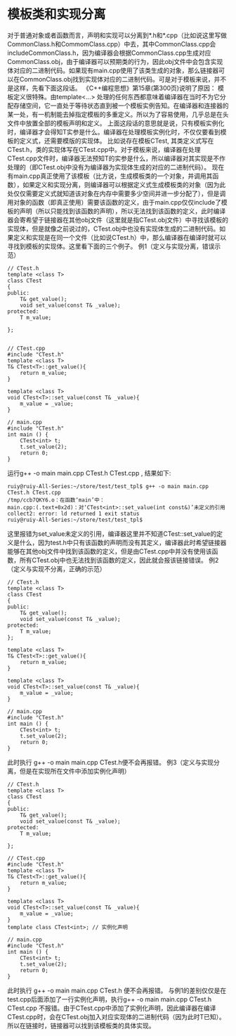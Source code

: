 # 模板类和实现分离
对于普通对象或者函数而言，声明和实现可以分离到*.h和*.cpp（比如说这里写做CommonClass.h和CommomClass.cpp）中去，其中CommonClass.cpp会includeCommonClass.h，因为编译器会根据CommonClass.cpp生成对应CommonClass.obj，由于编译器可以预期类的行为，因此obj文件中会包含实现体对应的二进制代码。如果现有main.cpp使用了该类生成的对象，那么链接器可以在CommonClass.obj找到实现体对应的二进制代码。可是对于模板来说，并不是这样，先看下面这段话。
《C++编程思想》第15章(第300页)说明了原因： 模板定义很特殊。由template<…> 处理的任何东西都意味着编译器在当时不为它分配存储空间，它一直处于等待状态直到被一个模板实例告知。在编译器和连接器的某一处，有一机制能去掉指定模板的多重定义。所以为了容易使用，几乎总是在头文件中放置全部的模板声明和定义。
上面这段话的意思就是说，只有模板实例化时，编译器才会得知T实参是什么。编译器在处理模板实例化时，不仅仅要看到模板的定义式，还需要模版的实现体。
比如说存在模板CTest, 其类定义式写在CTest.h，类的实现体写在CTest.cpp中。对于模板来说，编译器在处理CTest.cpp文件时，编译器无法预知T的实参是什么，所以编译器对其实现是不作处理的（即CTest.obj中没有为编译器为实现体生成的对应的二进制代码）。
现在有main.cpp真正使用了该模板（比方说，生成模板类的一个对象，并调用其函数），如果定义和实现分离，则编译器可以根据定义式生成模板类的对象（因为此处仅仅需要定义式就知道该对象在内存中需要多少空间并进一步分配了），但是调用对象的函数（即真正使用）需要该函数的定义，由于main.cpp仅仅include了模板的声明（所以只能找到该函数的声明），所以无法找到该函数的定义，此时编译器会寄希望于链接器在其他obj文件（这里就是指CTest.obj文件）中寻找该模板的实现体，但是就像之前说过的，CTest.obj中也没有实现体生成的二进制代码。如果定义和实现是在同一个文件（比如说CTest.h）中，那么编译器在编译时就可以寻找到模板的实现体。这里看下面的三个例子。
例1（定义与实现分离，错误示范）
```
// CTest.h
template <class T>
class CTest
{
public:
    T& get_value();
    void set_value(const T& _value);
protected:
    T m_value;

};


// CTest.cpp
#include "CTest.h"
template <class T>
T& CTest<T>::get_value(){
    return m_value;
} 

template <class T>
void CTest<T>::set_value(const T& _value){
    m_value = _value;
}

// main.cpp
#include "CTest.h"
int main () {
    CTest<int> t;
    t.set_value(2);
    return 0;
}  
```
运行g++ -o main main.cpp CTest.h CTest.cpp , 结果如下:
```
ruiy@ruiy-All-Series:~/store/test/test_tpl$ g++ -o main main.cpp CTest.h CTest.cpp 
/tmp/ccb7QKY6.o：在函数‘main’中：
main.cpp:(.text+0x2d)：对‘CTest<int>::set_value(int const&)’未定义的引用
collect2: error: ld returned 1 exit status
ruiy@ruiy-All-Series:~/store/test/test_tpl$ 
```
这里报错为set_value未定义的引用，编译器这里并不知道CTest<int>::set_value的定义是什么，因为test.h中只有该函数的声明而没有其定义，编译器此时希望链接器能够在其他obj文件中找到该函数的定义，但是由CTest.cpp中并没有使用该函数，所有CTest.obj中也无法找到该函数的定义，因此就会报该链接错误。
例2（定义与实现不分离，正确的示范）
```
// CTest.h
template <class T>                                                                                                                                 
class CTest
{
public:
    T& get_value();
    void set_value(const T& _value);
protected:
    T m_value;
};

template <class T>
T& CTest<T>::get_value(){
    return m_value;
}

template <class T>
void CTest<T>::set_value(const T& _value){
    m_value = _value;
}      

// main.cpp
#include "CTest.h"
int main () {
    CTest<int> t;
    t.set_value(2);
    return 0;
}  
```
此时执行 g++ -o main main.cpp CTest.h便不会再报错。
例3（定义与实现分离，但是在实现所在文件中添加实例化声明）
```
// CTest.h
template <class T>
class CTest
{
public:
    T& get_value();
    void set_value(const T& _value);
protected:
    T m_value;

};

// CTest.cpp
#include "CTest.h"
template <class T>
T& CTest<T>::get_value(){
    return m_value;
} 

template <class T>
void CTest<T>::set_value(const T& _value){
    m_value = _value;
}
template class CTest<int>; // 实例化声明 

// main.cpp
#include "CTest.h"
int main () {
    CTest<int> t;
    t.set_value(2);
    return 0;
}  
```
此时执行 g++ -o main main.cpp CTest.h 便不会再报错。
与例1的差别仅仅是在test.cpp后面添加了一行实例化声明，执行g++ -o main main.cpp CTest.h CTest.cpp 不报错。由于CTest.cpp中添加了实例化声明，因此编译器在编译CTest.cpp时，会在CTest.obj加入对应实现体的二进制代码（因为此时T已知）。所以在链接时，链接器可以找到该模板类的具体实现。